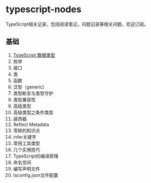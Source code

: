 # typescript-nodes
TypeScript相关记录，包括阅读笔记，问题记录等相关问题，欢迎订阅。

## 基础

1. [TypeScript 数据类型](https://github.com/flyfreely-lss/typescript-notes/blob/main/notes/1-TypeScript%E6%95%B0%E6%8D%AE%E7%B1%BB%E5%9E%8B.md)
2. 枚举
3. 接口
4. 类
5. 函数
6. 泛型（generic）
7. 类型断言与类型守护
8. 类型兼容性
9. 高级类型
10. 高级类型之条件类型
11. 装饰器
12. Reflect Metadata
13. 零碎的知识点
14. infer关键字
15. 常用工具类型
16. 几个实用技巧
17. TypeScript的编译原理
18. 命名空间
19. 编写声明文件
20. tsconfig.json文件配置
